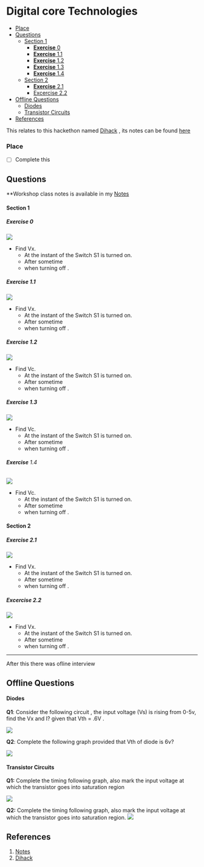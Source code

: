 # Digital core Technologies

<!--toc:start-->

- [Place](#place)
- [Questions](#questions)
  - [Section 1](#section-1)
    - [**Exercise** 0](#exercise-0)
    - [**Exercise** 1.1](#exercise-11)
    - [**Exercise** 1.2](#exercise-12)
    - [**Exercise** 1.3](#exercise-13)
    - [**Exercise** 1.4](#exercise-14)
  - [Section 2](#section-2)
    - [**Exercise** 2.1](#exercise-21)
    - [Excercise 2.2](#excercise-22)
- [Offline Questions](#offline-questions)
  - [Diodes](#diodes)
  - [Transistor Circuits](#transistor-circuits)
- [References](#references)

<!--toc:end-->

This relates to this hackethon named [Dihack](https://github.com/aruncs31s/Dihack-Hackathon) , its notes can be found [here](https://github.com/aruncs31s/Notes/tree/main/04%20Hackethons/Dihack)

### Place

- [ ] Complete this

## Questions

\*\*Workshop class notes is available in my [Notes](https://github.com/aruncs31s/Notes/blob/main/12%20Interviews/Digital%20Core%20Technologies/Study%20Session%20Materials.md)

#### Section 1

##### **Exercise** 0

![](images/Pasted%20image%2020250109201626.png)

- Find Vx.
  - At the instant of the Switch S1 is turned on.
  - After sometime
  - when turning off .

##### **Exercise** 1.1

![](images/Pasted%20image%2020250109202311.png)

- Find Vx.
  - At the instant of the Switch S1 is turned on.
  - After sometime
  - when turning off .

##### **Exercise** 1.2

![](images/Pasted%20image%2020250109202720.png)

- Find Vc.
  - At the instant of the Switch S1 is turned on.
  - After sometime
  - when turning off .

##### **Exercise** 1.3

![](images/Pasted%20image%2020250109203522.png)

- Find Vc.
  - At the instant of the Switch S1 is turned on.
  - After sometime
  - when turning off .

###### **Exercise** 1.4

![](images/Pasted%20image%2020250109203631.png)

- Find Vc.
  - At the instant of the Switch S1 is turned on.
  - After sometime
  - when turning off .

#### Section 2

##### **Exercise** 2.1

![](images/Pasted%20image%2020250109203702.png)

- Find Vx.
  - At the instant of the Switch S1 is turned on.
  - After sometime
  - when turning off .

##### Excercise 2.2

![](images/Pasted%20image%2020250109203951.png)

- Find Vx.
  - At the instant of the Switch S1 is turned on.
  - After sometime
  - when turning off .

---

After this there was ofline interview

## Offline Questions

#### Diodes

**Q1**: Consider the following circuit , the input voltage (Vs) is rising from 0-5v, find the Vx and I? given that Vth = .6V .

![](images/Pasted%20image%2020250109200625.png)

**Q2**: Complete the following graph provided that Vth of diode is 6v?

![](images/Pasted%20image%2020250109201139.png)

#### Transistor Circuits

**Q1:** Complete the timing following graph, also mark the input voltage at which the transistor goes into saturation region

![](images/Pasted%20image%2020250109180145.png)

**Q2:** Complete the timing following graph, also mark the input voltage at which the transistor goes into saturation region.
![](images/Pasted%20image%2020250109180228.png)

## References

1. [Notes](https://github.com/aruncs31s/Notes/tree/main/04%20Hackethons/Dihack)
2. [Dihack](https://github.com/aruncs31s/Dihack-Hackathon)
